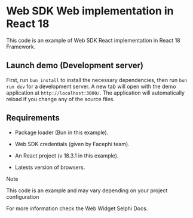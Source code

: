 # Web SDK Web implementation in React 18

This code is an example of Web SDK React implementation in React 18 Framework.



## Launch demo (Development server)

First, run `bun install` to install the necessary dependencies, then run `bun run dev` for a development server. A new tab will open with the demo application at `http://localhost:3000/`. The application will automatically reload if you change any of the source files.


## Requirements

- Package loader (Bun in this example).

- Web SDK credentials (given by Facephi team).

- An React project (v 18.3.1 in this example).

- Latests version of browsers.


> [!NOTE]  
> This code is an example and may vary depending on your project configuration


For more information check the Web Widget Selphi Docs.

